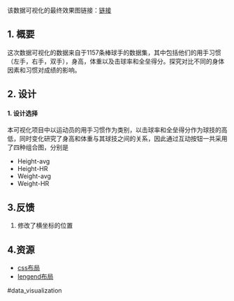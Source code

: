 
该数据可视化的最终效果图链接：[链接](http://bl.ocks.org/BangShen/raw/88fd451cf1bdc212905a3c1b464a67c5/)

## 1. 概要
这次数据可视化的数据来自于1157条棒球手的数据集，其中包括他们的用手习惯（左手，右手，双手），身高，体重以及击球率和全垒得分。探究对比不同的身体因素和习惯对成绩的影响。
## 2. 设计
#### 1. 设计选择
本可视化项目中以运动员的用手习惯作为类别，以击球率和全垒得分作为球技的高低，同时变化研究了身高和体重与其球技之间的关系，因此通过互动按钮一共采用了四种组合图，分别是
* Height-avg
* Height-HR
* Weight-avg
* Weight-HR


## 3.反馈

1. 修改了横坐标的位置


##	4.资源

* [css布局](https://www.w3schools.com/Css)
* [lengend布局](https://stackoverflow.com/questions/13573771/adding-a-chart-legend-in-d3)


#data_visualization

